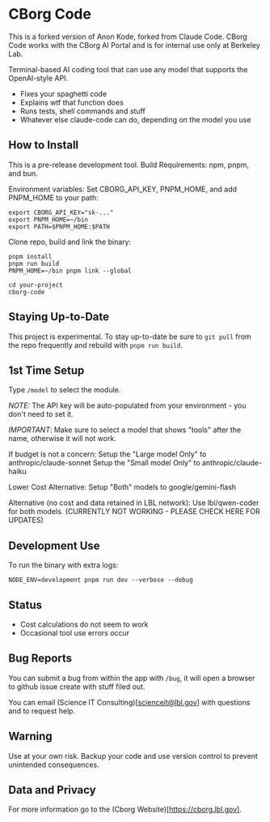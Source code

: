 # CBorg Code

This is a forked version of Anon Kode, forked from Claude Code. CBorg Code works with the CBorg AI Portal and is for internal use only at Berkeley Lab.

Terminal-based AI coding tool that can use any model that supports the OpenAI-style API.

- Fixes your spaghetti code
- Explains wtf that function does
- Runs tests, shell commands and stuff
- Whatever else claude-code can do, depending on the model you use

## How to Install

This is a pre-release development tool. Build Requirements: npm, pnpm, and bun.

Environment variables: Set CBORG_API_KEY, PNPM_HOME, and add PNPM_HOME to your path:

```
export CBORG_API_KEY="sk-..."
export PNPM_HOME=~/bin
export PATH=$PNPM_HOME:$PATH
```

Clone repo, build and link the binary:

```
pnpm install
pnpm run build
PNPM_HOME=~/bin pnpm link --global

cd your-project
cborg-code
```

## Staying Up-to-Date

This project is experimental. To stay up-to-date be sure to `git pull` from the repo frequently and rebuild with `pnpm run build`.

## 1st Time Setup

Type `/model` to select the module.

*NOTE:* The API key will be auto-populated from your environment - you don't need to set it.

*IMPORTANT*: Make sure to select a model that shows "tools" after the name, otherwise it will not work.

If budget is not a concern:
  Setup the "Large model Only" to anthropic/claude-sonnet
  Setup the "Small model Only" to anthropic/claude-haiku

Lower Cost Alternative:
  Setup "Both" models to google/gemini-flash

Alternative (no cost and data retained in LBL network):
  Use lbl/qwen-coder for both models. (CURRENTLY NOT WORKING - PLEASE CHECK HERE FOR UPDATES)


## Development Use

To run the binary with extra logs:
```
NODE_ENV=development pnpm run dev --verbose --debug
```

## Status

- Cost calculations do not seem to work
- Occasional tool use errors occur

## Bug Reports

You can submit a bug from within the app with `/bug`, it will open a browser to github issue create with stuff filed out.

You can email (Science IT Consulting)[scienceit@lbl.gov] with questions and to request help.

## Warning

Use at your own risk. Backup your code and use version control to prevent unintended consequences.

## Data and Privacy 

For more information go to the (Cborg Website)[https://cborg.lbl.gov].


